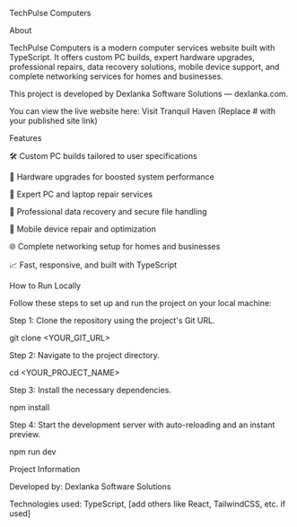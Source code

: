 TechPulse Computers

About

TechPulse Computers is a modern computer services website built with TypeScript.
It offers custom PC builds, expert hardware upgrades, professional repairs, data recovery solutions, mobile device support, and complete networking services for homes and businesses.


This project is developed by Dexlanka Software Solutions — dexlanka.com.

You can view the live website here: Visit Tranquil Haven
(Replace # with your published site link)

Features

🛠️ Custom PC builds tailored to user specifications

🚀 Hardware upgrades for boosted system performance

🧰 Expert PC and laptop repair services

💾 Professional data recovery and secure file handling

📱 Mobile device repair and optimization

🌐 Complete networking setup for homes and businesses

📈 Fast, responsive, and built with TypeScript


How to Run Locally

Follow these steps to set up and run the project on your local machine:

Step 1: Clone the repository using the project's Git URL.

git clone <YOUR_GIT_URL>

Step 2: Navigate to the project directory.

cd <YOUR_PROJECT_NAME>

Step 3: Install the necessary dependencies.

npm install

Step 4: Start the development server with auto-reloading and an instant preview.

npm run dev


Project Information

Developed by: Dexlanka Software Solutions

Technologies used: TypeScript, [add others like React, TailwindCSS, etc. if used]
